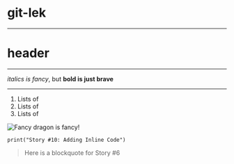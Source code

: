 # git-lek
---------------------------------------------
# header
*********************************************
*italics is fancy*, but **bold is just brave**
______________________________________________
1. Lists of
2. Lists of
3. Lists of

![Fancy dragon is fancy!](https://upload.wikimedia.org/wikipedia/commons/2/2b/Kali-dragon-icon.svg "Fancy dragon!")

`print("Story #10: Adding Inline Code")`

> Here is 
> a blockquote
> for Story #6
